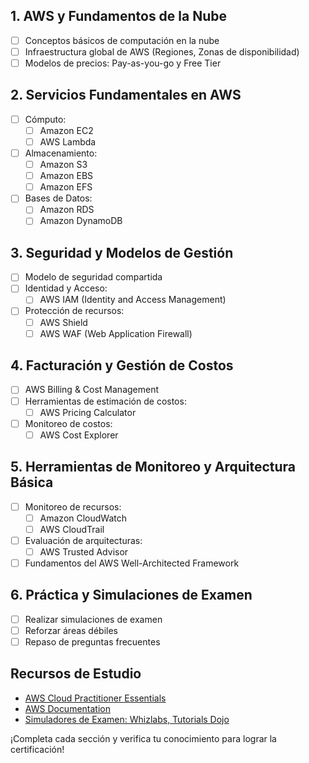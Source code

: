 
## 1. AWS y Fundamentos de la Nube 

- [ ] Conceptos básicos de computación en la nube 
- [ ] Infraestructura global de AWS (Regiones, Zonas de disponibilidad)
- [ ] Modelos de precios: Pay-as-you-go y Free Tier

## 2. Servicios Fundamentales en AWS

- [ ] Cómputo:
  - [ ] Amazon EC2
  - [ ] AWS Lambda
- [ ] Almacenamiento:
  - [ ] Amazon S3
  - [ ] Amazon EBS
  - [ ] Amazon EFS
- [ ] Bases de Datos:
  - [ ] Amazon RDS
  - [ ] Amazon DynamoDB

## 3. Seguridad y Modelos de Gestión

- [ ] Modelo de seguridad compartida
- [ ] Identidad y Acceso:
  - [ ] AWS IAM (Identity and Access Management)
- [ ] Protección de recursos:
  - [ ] AWS Shield
  - [ ] AWS WAF (Web Application Firewall)

## 4. Facturación y Gestión de Costos

- [ ] AWS Billing & Cost Management
- [ ] Herramientas de estimación de costos:
  - [ ] AWS Pricing Calculator
- [ ] Monitoreo de costos:
  - [ ] AWS Cost Explorer

## 5. Herramientas de Monitoreo y Arquitectura Básica

- [ ] Monitoreo de recursos:
  - [ ] Amazon CloudWatch
  - [ ] AWS CloudTrail
- [ ] Evaluación de arquitecturas:
  - [ ] AWS Trusted Advisor
- [ ] Fundamentos del AWS Well-Architected Framework

## 6. Práctica y Simulaciones de Examen

- [ ] Realizar simulaciones de examen
- [ ] Reforzar áreas débiles
- [ ] Repaso de preguntas frecuentes

## Recursos de Estudio

- [AWS Cloud Practitioner Essentials](https://aws.amazon.com/training/)
- [AWS Documentation](https://docs.aws.amazon.com/)
- [Simuladores de Examen: Whizlabs, Tutorials Dojo](https://tutorialsdojo.com/)

¡Completa cada sección y verifica tu conocimiento para lograr la certificación!
